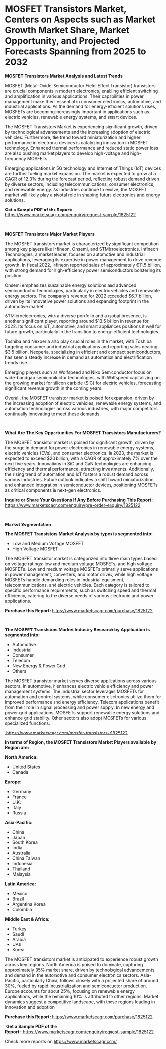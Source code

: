 <p><h1>MOSFET Transistors Market, Centers on Aspects such as Market Growth Market Share, Market Opportunity, and Projected Forecasts Spanning from 2025 to 2032</h1></p><p><strong>MOSFET Transistors Market Analysis and Latest Trends</strong></p>
<p><p>MOSFET (Metal-Oxide-Semiconductor Field-Effect Transistor) transistors are crucial components in modern electronics, enabling efficient switching and amplification in various applications. Their capabilities in power management make them essential in consumer electronics, automotive, and industrial applications. As the demand for energy-efficient solutions rises, MOSFETs are becoming increasingly important in applications such as electric vehicles, renewable energy systems, and smart devices.</p><p>The MOSFET Transistors Market is experiencing significant growth, driven by technological advancements and the increasing adoption of electric vehicles. Furthermore, the trend toward miniaturization and higher performance in electronic devices is catalyzing innovation in MOSFET technology. Enhanced thermal performance and reduced static power loss are also pushing market players to develop high-voltage and high-frequency MOSFETs.</p><p>Emerging applications in 5G technology and Internet of Things (IoT) devices are further fueling market expansion. The market is expected to grow at a CAGR of 12.3% during the forecast period, reflecting robust demand driven by diverse sectors, including telecommunications, consumer electronics, and renewable energy. As industries continue to evolve, the MOSFET market will likely play a pivotal role in shaping future electronics and energy solutions.</p></p>
<p><strong>Get a Sample PDF of the Report:&nbsp;</strong> <a href="https://www.marketscagr.com/enquiry/request-sample/1825122?utm_campaign=3541&utm_medium=2&utm_source=Github&utm_content=ia&utm_term=06042025&utm_id=mosfet-transistors">https://www.marketscagr.com/enquiry/request-sample/1825122</a></p>
<p>&nbsp;</p>
<p><strong>MOSFET Transistors Major Market Players</strong></p>
<p><p>The MOSFET transistors market is characterized by significant competition among key players like Infineon, Onsemi, and STMicroelectronics. Infineon Technologies, a market leader, focuses on automotive and industrial applications, leveraging its expertise in power management to drive revenue growth. In fiscal 2022, Infineon reported sales of approximately €11.5 billion, with strong demand for high-efficiency power semiconductors bolstering its position.</p><p>Onsemi emphasizes sustainable energy solutions and advanced semiconductor technologies, particularly in electric vehicles and renewable energy sectors. The company’s revenue for 2022 exceeded $6.7 billion, driven by its innovative power solutions and expanding footprint in the automotive market.</p><p>STMicroelectronics, with a diverse portfolio and a global presence, is another significant player, reporting around $13.5 billion in revenue for 2022. Its focus on IoT, automotive, and smart appliances positions it well for future growth, particularly in the transition to energy-efficient technologies.</p><p>Toshiba and Nexperia also play crucial roles in the market, with Toshiba targeting consumer and industrial applications and reporting sales nearing $3.5 billion. Nexperia, specializing in efficient and compact semiconductors, has seen a steady increase in demand as automation and electrification trends rise.</p><p>Emerging players such as Wolfspeed and Niko Semiconductor focus on wide-bandgap semiconductor technologies, with Wolfspeed capitalizing on the growing market for silicon carbide (SiC) for electric vehicles, forecasting significant revenue growth in the coming years.</p><p>Overall, the MOSFET transistor market is poised for expansion, driven by the increasing adoption of electric vehicles, renewable energy systems, and automation technologies across various industries, with major competitors continually innovating to meet these demands.</p></p>
<p>&nbsp;</p>
<p><strong>What Are The Key Opportunities For MOSFET Transistors Manufacturers?</strong></p>
<p><p>The MOSFET transistor market is poised for significant growth, driven by the surge in demand for power electronics in renewable energy systems, electric vehicles (EVs), and consumer electronics. In 2023, the market is expected to exceed $20 billion, with a CAGR of approximately 7% over the next five years. Innovations in SiC and GaN technologies are enhancing efficiency and thermal performance, attracting investments. Additionally, the rising trend of automation and IoT fosters a robust demand across various industries. Future outlook indicates a shift toward miniaturization and enhanced integration in semiconductor devices, positioning MOSFETs as critical components in next-gen electronics.</p></p>
<p><strong>Inquire or Share Your Questions If Any Before Purchasing This Report:</strong> <a href="https://www.marketscagr.com/enquiry/pre-order-enquiry/1825122?utm_campaign=3541&utm_medium=2&utm_source=Github&utm_content=ia&utm_term=06042025&utm_id=mosfet-transistors">https://www.marketscagr.com/enquiry/pre-order-enquiry/1825122</a></p>
<p>&nbsp;</p>
<p><strong>Market Segmentation</strong></p>
<p><strong>The MOSFET Transistors Market Analysis by types is segmented into:</strong></p>
<p><ul><li>Low and Medium Voltage MOSFET</li><li>High Voltage MOSFET</li></ul></p>
<p><p>The MOSFET transistor market is categorized into three main types based on voltage ratings: low and medium voltage MOSFETs, and high voltage MOSFETs. Low and medium voltage MOSFETs primarily serve applications in power management, converters, and motor drives, while high voltage MOSFETs handle demanding roles in industrial equipment, telecommunications, and electric vehicles. Each category is tailored to specific performance requirements, such as switching speed and thermal efficiency, catering to the diverse needs of various electronic and power applications.</p></p>
<p><strong>Purchase this Report:&nbsp;</strong><a href="https://www.marketscagr.com/purchase/1825122?utm_campaign=3541&utm_medium=2&utm_source=Github&utm_content=ia&utm_term=06042025&utm_id=mosfet-transistors">https://www.marketscagr.com/purchase/1825122</a></p>
<p>&nbsp;</p>
<p><strong>The MOSFET Transistors Market Industry Research by Application is segmented into:</strong></p>
<p><ul><li>Automotive</li><li>Industrial</li><li>Consumer</li><li>Telecom</li><li>New Energy & Power Grid</li><li>Others</li></ul></p>
<p><p>The MOSFET transistor market serves diverse applications across various sectors. In automotive, it enhances electric vehicle efficiency and power management systems. The industrial sector leverages MOSFETs for automation and control systems, while consumer electronics utilize them for improved performance and energy efficiency. Telecom applications benefit from their role in signal processing and power supply. In new energy and power grid applications, MOSFETs support renewable energy solutions and enhance grid stability. Other sectors also adopt MOSFETs for various specialized functions.</p></p>
<p><a href="https://www.marketscagr.com/mosfet-transistors-r1825122?utm_campaign=3541&utm_medium=2&utm_source=Github&utm_content=ia&utm_term=06042025&utm_id=mosfet-transistors">&nbsp;https://www.marketscagr.com/mosfet-transistors-r1825122</a></p>
<p><strong>In terms of Region, the MOSFET Transistors Market Players available by Region are:</strong></p>
<p>
    <p> <strong> North America: </strong>
        <ul>
            <li>United States</li>
            <li>Canada</li>
        </ul>
        </p> 
    <p> <strong> Europe: </strong>
        <ul>
            <li>Germany</li>
            <li>France</li>
            <li>U.K.</li>
            <li>Italy</li>
            <li>Russia</li>
        </ul>
        </p> 
    <p> <strong> Asia-Pacific: </strong>
        <ul>
            <li>China</li>
            <li>Japan</li>
            <li>South Korea</li>
            <li>India</li>
            <li>Australia</li>
            <li>China Taiwan</li>
            <li>Indonesia</li>
            <li>Thailand</li>
            <li>Malaysia</li>
        </ul>
        </p> 
    <p> <strong> Latin America: </strong>
        <ul>
            <li>Mexico</li>
            <li>Brazil</li>
            <li>Argentina Korea</li>
            <li>Colombia</li>
        </ul>
        </p> 
    <p> <strong> Middle East & Africa: </strong>
        <ul>
            <li>Turkey</li>
            <li>Saudi</li>
            <li>Arabia</li>
            <li>UAE</li>
            <li>Korea</li>
        </ul>
    </p>
    </p>
<p><p>The MOSFET transistors market is anticipated to experience robust growth across key regions. North America is poised to dominate, capturing approximately 35% market share, driven by technological advancements and demand in the automotive and consumer electronics sectors. Asia-Pacific, particularly China, follows closely with a projected share of around 30%, fueled by rapid industrialization and semiconductor production. Europe accounts for about 25%, focusing on renewable energy applications, while the remaining 10% is attributed to other regions. Market dynamics suggest a competitive landscape, with these regions leading in innovation and adoption.</p></p>
<p><strong>Purchase this Report: </strong><a href="https://www.marketscagr.com/purchase/1825122?utm_campaign=3541&utm_medium=2&utm_source=Github&utm_content=ia&utm_term=06042025&utm_id=mosfet-transistors">https://www.marketscagr.com/purchase/1825122</a></p>
<p>&nbsp;<strong>Get a Sample PDF of the Report:&nbsp;&nbsp;</strong><a href="https://www.marketscagr.com/enquiry/request-sample/1825122?utm_campaign=3541&utm_medium=2&utm_source=Github&utm_content=ia&utm_term=06042025&utm_id=mosfet-transistors">https://www.marketscagr.com/enquiry/request-sample/1825122</a></p>
<p><strong></strong></p>
<p>Check more reports on <a href="https://www.marketscagr.com/?utm_campaign=3541&utm_medium=2&utm_source=Github&utm_content=ia&utm_term=06042025&utm_id=mosfet-transistors">https://www.marketscagr.com/</a></p>